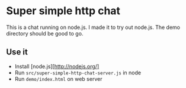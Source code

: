 # Super simple http chat
This is a chat running on node.js. I made it to try out node.js. The demo directory should be good to go.

## Use it
- Install [node.js][http://nodejs.org/]
- Run <code>src/super-simple-http-chat-server.js</code> in node
- Run <code>demo/index.html</code> on web server